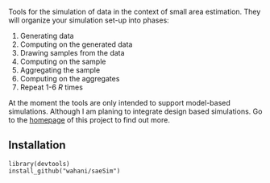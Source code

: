Tools for the simulation of data in the context of small area estimation. They will organize your simulation set-up into phases:
  1. Generating data 
  2. Computing on the generated data
  3. Drawing samples from the data
  4. Computing on the sample
  5. Aggregating the sample
  6. Computing on the aggregates
  7. Repeat 1-6 *R* times

At the moment the tools are only intended to support model-based simulations. Although I am planing to integrate design based simulations. Go to the [homepage](http://wahani.github.io/saeSim/) of this project to find out more.

## Installation
```
library(devtools)
install_github("wahani/saeSim")
```
